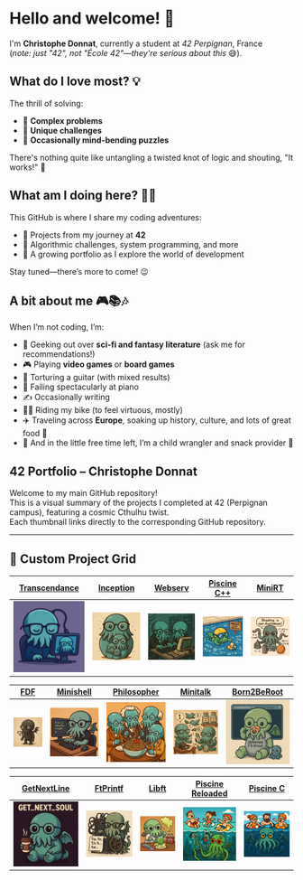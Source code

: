 # Hello and welcome! 👋  

I'm **Christophe Donnat**, currently a student at *42 Perpignan*, France  
(*note: just "42", not "École 42"—they're serious about this* 😅).  


## What do I love most? 💡  
The thrill of solving:  
- 🔗 **Complex problems**  
- 🎲 **Unique challenges**  
- 🤯 **Occasionally mind-bending puzzles**  

There's nothing quite like untangling a twisted knot of logic and shouting, "It works!" 🙌  


## What am I doing here? 🧑‍💻  
This GitHub is where I share my coding adventures:  
- 🌱 Projects from my journey at **42**  
- 🧩 Algorithmic challenges, system programming, and more  
- 🚀 A growing portfolio as I explore the world of development  

Stay tuned—there’s more to come! 😉  


## A bit about me 🎮📚🎶  
When I’m not coding, I’m:  
- 📖 Geeking out over **sci-fi and fantasy literature** (ask me for recommendations!)  
- 🎮 Playing **video games** or **board games**  
- 🎸 Torturing a guitar (with mixed results)  
- 🎹 Failing spectacularly at piano  
- ✍️ Occasionally writing  
- 🚴‍♂️ Riding my bike (to feel virtuous, mostly)
- ✈️ Traveling across **Europe**, soaking up history, culture, and lots of great food 🍝 
- 👶 And in the little free time left, I’m a child wrangler and snack provider 🍪

## 42 Portfolio – Christophe Donnat

Welcome to my main GitHub repository!  
This is a visual summary of the projects I completed at 42 (Perpignan campus), featuring a cosmic Cthulhu twist.  
Each thumbnail links directly to the corresponding GitHub repository.

---

## 🚀 Custom Project Grid

| [Transcendance]() | [Inception]() | [Webserv]() | [Piscine C++]() | [MiniRT]() |
| --- | --- | --- | --- | --- |
| [![Transcendance](images/transcendance.png)]() | [![Inception](images/inception.png)]() | [![Webserv](images/webserv.png)]() | [![Piscine C++](images/cpp.png)]() | [![MiniRT](images/minirt.png)]() |

| [FDF]() | [Minishell]() | [Philosopher]() | [Minitalk]() | [Born2BeRoot]() |
| --- | --- | --- | --- | --- |
| [![FDF](images/fdf.png)]() | [![Minishell](images/minishell.png)]() | [![Philosopher](images/philo.png)]() | [![Minitalk](images/minitalk.png)]() | [![Born2BeRoot](images/born2beroot.png)]() |

| [GetNextLine]() | [FtPrintf]() | [Libft]() | [Piscine Reloaded]() | [Piscine C]() |
| --- | --- | --- | --- | --- |
| [![Transcendance](images/gnl.png)]() | [![FtPrintf](images/printf.png)]() | [![Libft](images/libft.png)]() | [![Piscine Reloaded](images/reloaded.png)]() | [![Piscine C](images/c.png)]() |

